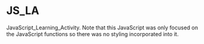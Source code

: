 # JS_LA
JavaScript_Learning_Activity. Note that this JavaScript was only focused on the JavaScript functions so there was no styling incorporated into it.  
